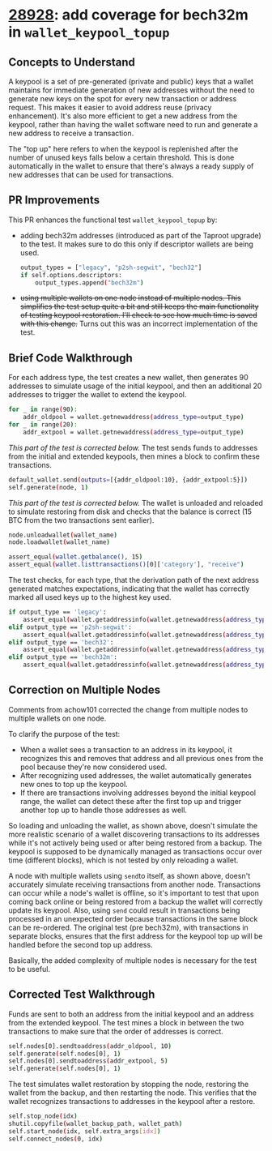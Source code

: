 # [28928](https://github.com/bitcoin/bitcoin/pull/28928/): add coverage for bech32m in `wallet_keypool_topup`

## Concepts to Understand
A keypool is a set of pre-generated (private and public) keys that a wallet maintains for immediate generation of new addresses without the need to generate new keys on the spot for every new transaction or address request. This makes it easier to avoid address reuse (privacy enhancement). It's also more efficient to get a new address from the keypool, rather than having the wallet software need to run and generate a new address to receive a transaction.

The "top up" here refers to when the keypool is replenished after the number of unused keys falls below a certain threshold. This is done automatically in the wallet to ensure that there's always a ready supply of new addresses that can be used for transactions.

## PR Improvements
This PR enhances the functional test `wallet_keypool_topup` by:
- adding bech32m addresses (introduced as part of the Taproot upgrade) to the test. It makes sure to do this only if descriptor wallets are being used. 
    ```bash
    output_types = ["legacy", "p2sh-segwit", "bech32"]
    if self.options.descriptors:
        output_types.append("bech32m")
    ```

- ~~using multiple wallets on one node instead of multiple nodes. This simplifies the test setup quite a bit and still keeps the main functionality of testing keypool restoration. I'll check to see how much time is saved with this change.~~ Turns out this was an incorrect implementation of the test.


## Brief Code Walkthrough

For each address type, the test creates a new wallet, then generates 90 addresses to simulate usage of the initial keypool, and then an additional 20 addresses to trigger the wallet to extend the keypool.
```bash
for _ in range(90):
    addr_oldpool = wallet.getnewaddress(address_type=output_type)
for _ in range(20):
    addr_extpool = wallet.getnewaddress(address_type=output_type)
```

_This part of the test is corrected below._ The test sends funds to addresses from the initial and extended keypools, then mines a block to confirm these transactions.
```bash
default_wallet.send(outputs=[{addr_oldpool:10}, {addr_extpool:5}])
self.generate(node, 1)
```

_This part of the test is corrected below._ The wallet is unloaded and reloaded to simulate restoring from disk and checks that the balance is correct (15 BTC from the two transactions sent earlier).
```bash
node.unloadwallet(wallet_name)
node.loadwallet(wallet_name)

assert_equal(wallet.getbalance(), 15)
assert_equal(wallet.listtransactions()[0]['category'], "receive")
```

The test checks, for each type, that the derivation path of the next address generated matches expectations, indicating that the wallet has correctly marked all used keys up to the highest key used.
```bash
if output_type == 'legacy':
    assert_equal(wallet.getaddressinfo(wallet.getnewaddress(address_type=output_type))['hdkeypath'], "m/44h/1h/0h/0/110")
elif output_type == 'p2sh-segwit':
    assert_equal(wallet.getaddressinfo(wallet.getnewaddress(address_type=output_type))['hdkeypath'], "m/49h/1h/0h/0/110")
elif output_type == 'bech32':
    assert_equal(wallet.getaddressinfo(wallet.getnewaddress(address_type=output_type))['hdkeypath'], "m/84h/1h/0h/0/110")
elif output_type == 'bech32m':
    assert_equal(wallet.getaddressinfo(wallet.getnewaddress(address_type=output_type))['hdkeypath'], "m/86h/1h/0h/0/110")
```

## Correction on Multiple Nodes
Comments from achow101 corrected the change from multiple nodes to multiple wallets on one node. 

To clarify the purpose of the test:
- When a wallet sees a transaction to an address in its keypool, it recognizes this and removes that address and all previous ones from the pool because they're now considered used.
- After recognizing used addresses, the wallet automatically generates new ones to top up the keypool.
- If there are transactions involving addresses beyond the initial keypool range, the wallet can detect these after the first top up and trigger another top up to handle those addresses as well.

So loading and unloading the wallet, as shown above, doesn't simulate the more realistic scenario of a wallet discovering transactions to its addresses while it's not actively being used or after being restored from a backup. The keypool is supposed to be dynamically managed as transactions occur over time (different blocks), which is not tested by only reloading a wallet.

A node with multiple wallets using `send`to itself, as shown above, doesn't accurately simulate receiving transactions from another node. Transactions can occur while a node's wallet is offline, so it's important to test that upon coming back online or being restored from a backup the wallet will correctly update its keypool. Also, using `send` could result in transactions being processed in an unexpected order because transactions in the same block can be re-ordered. The original test (pre bech32m), with transactions in separate blocks, ensures that the first address for the keypool top up will be handled before the second top up address.

Basically, the added complexity of multiple nodes is necessary for the test to be useful.

## Corrected Test Walkthrough
Funds are sent to both an address from the initial keypool and an address from the extended keypool. The test mines a block in between the two transactions to make sure that the order of addresses is correct.
```bash
self.nodes[0].sendtoaddress(addr_oldpool, 10)
self.generate(self.nodes[0], 1)
self.nodes[0].sendtoaddress(addr_extpool, 5)
self.generate(self.nodes[0], 1)
```
The test simulates wallet restoration by stopping the node, restoring the wallet from the backup, and then restarting the node. This verifies that the wallet recognizes transactions to addresses in the keypool after a restore.
```bash
self.stop_node(idx)
shutil.copyfile(wallet_backup_path, wallet_path)
self.start_node(idx, self.extra_args[idx])
self.connect_nodes(0, idx)
```